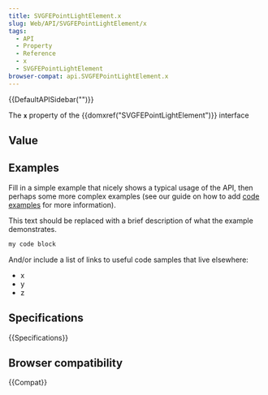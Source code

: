 ```yaml
---
title: SVGFEPointLightElement.x
slug: Web/API/SVGFEPointLightElement/x
tags:
  - API
  - Property
  - Reference
  - x
  - SVGFEPointLightElement
browser-compat: api.SVGFEPointLightElement.x
---
```

{{DefaultAPISidebar("")}}

The **`x`** property of the {{domxref("SVGFEPointLightElement")}} interface 

## Value



## Examples

Fill in a simple example that nicely shows a typical usage of the API, then perhaps some more complex examples (see our guide on how to add [code examples](/en-US/docs/MDN/Contribute/Structures/Code_examples) for more information).

This text should be replaced with a brief description of what the example demonstrates.

```js
my code block
```

And/or include a list of links to useful code samples that live elsewhere:

*   x
*   y
*   z

## Specifications

{{Specifications}}

## Browser compatibility

{{Compat}}


